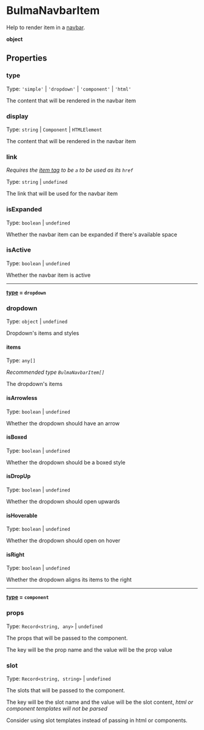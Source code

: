 # BulmaNavbarItem

Help to render item in a [navbar](../components/BulmaNavbar.md).

**object**

## Properties

### type

Type: `'simple'` | `'dropdown'` | `'component'` | `'html'`

The content that will be rendered in the navbar item

### display

Type: `string` | `Component` | `HTMLElement`

The content that will be rendered in the navbar item

### link

_Requires the [item tag](../components/BulmaNavbar.md#startitemtag) to be `a` to be used as its `href`_

Type: `string` | `undefined`

The link that will be used for the navbar item

### isExpanded

Type: `boolean` | `undefined`

Whether the navbar item can be expanded if there's available space

### isActive

Type: `boolean` | `undefined`

Whether the navbar item is active

---
__[type](#type) = `dropdown`__

### dropdown

Type: `object` | `undefined`

Dropdown's items and styles

#### items

Type: `any[]`

_Recommended type `BulmaNavbarItem[]`_

The dropdown's items

#### isArrowless

Type: `boolean` | `undefined`

Whether the dropdown should have an arrow

#### isBoxed

Type: `boolean` | `undefined`

Whether the dropdown should be a boxed style

#### isDropUp

Type: `boolean` | `undefined`

Whether the dropdown should open upwards

#### isHoverable

Type: `boolean` | `undefined`

Whether the dropdown should open on hover

#### isRight

Type: `boolean` | `undefined`

Whether the dropdown aligns its items to the right

---
__[type](#type) = `component`__

### props

Type: `Record<string, any>` | `undefined`

The props that will be passed to the component.

The key will be the prop name and the value will be the prop value

### slot

Type: `Record<string, string>` | `undefined`

The slots that will be passed to the component.

The key will be the slot name and the value will be the slot content, _html or component templates will not be parsed_

Consider using slot templates instead of passing in html or components.